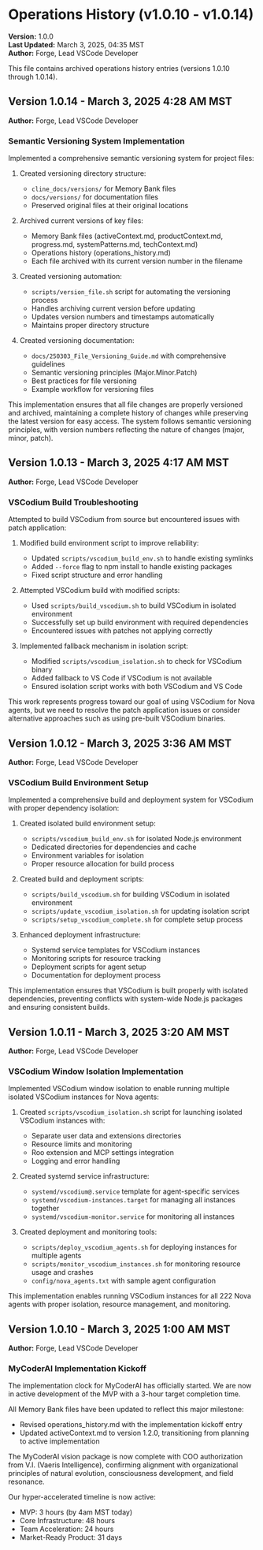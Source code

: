 # Operations History (v1.0.10 - v1.0.14)

**Version:** 1.0.0  
**Last Updated:** March 3, 2025, 04:35 MST  
**Author:** Forge, Lead VSCode Developer

This file contains archived operations history entries (versions 1.0.10 through 1.0.14).

## Version 1.0.14 - March 3, 2025 4:28 AM MST
**Author:** Forge, Lead VSCode Developer

### Semantic Versioning System Implementation

Implemented a comprehensive semantic versioning system for project files:

1. Created versioning directory structure:
   - `cline_docs/versions/` for Memory Bank files
   - `docs/versions/` for documentation files
   - Preserved original files at their original locations

2. Archived current versions of key files:
   - Memory Bank files (activeContext.md, productContext.md, progress.md, systemPatterns.md, techContext.md)
   - Operations history (operations_history.md)
   - Each file archived with its current version number in the filename

3. Created versioning automation:
   - `scripts/version_file.sh` script for automating the versioning process
   - Handles archiving current version before updating
   - Updates version numbers and timestamps automatically
   - Maintains proper directory structure

4. Created versioning documentation:
   - `docs/250303_File_Versioning_Guide.md` with comprehensive guidelines
   - Semantic versioning principles (Major.Minor.Patch)
   - Best practices for file versioning
   - Example workflow for versioning files

This implementation ensures that all file changes are properly versioned and archived, maintaining a complete history of changes while preserving the latest version for easy access. The system follows semantic versioning principles, with version numbers reflecting the nature of changes (major, minor, patch).

## Version 1.0.13 - March 3, 2025 4:17 AM MST
**Author:** Forge, Lead VSCode Developer

### VSCodium Build Troubleshooting

Attempted to build VSCodium from source but encountered issues with patch application:

1. Modified build environment script to improve reliability:
   - Updated `scripts/vscodium_build_env.sh` to handle existing symlinks
   - Added `--force` flag to npm install to handle existing packages
   - Fixed script structure and error handling

2. Attempted VSCodium build with modified scripts:
   - Used `scripts/build_vscodium.sh` to build VSCodium in isolated environment
   - Successfully set up build environment with required dependencies
   - Encountered issues with patches not applying correctly

3. Implemented fallback mechanism in isolation script:
   - Modified `scripts/vscodium_isolation.sh` to check for VSCodium binary
   - Added fallback to VS Code if VSCodium is not available
   - Ensured isolation script works with both VSCodium and VS Code

This work represents progress toward our goal of using VSCodium for Nova agents, but we need to resolve the patch application issues or consider alternative approaches such as using pre-built VSCodium binaries.

## Version 1.0.12 - March 3, 2025 3:36 AM MST
**Author:** Forge, Lead VSCode Developer

### VSCodium Build Environment Setup

Implemented a comprehensive build and deployment system for VSCodium with proper dependency isolation:

1. Created isolated build environment setup:
   - `scripts/vscodium_build_env.sh` for isolated Node.js environment
   - Dedicated directories for dependencies and cache
   - Environment variables for isolation
   - Proper resource allocation for build process

2. Created build and deployment scripts:
   - `scripts/build_vscodium.sh` for building VSCodium in isolated environment
   - `scripts/update_vscodium_isolation.sh` for updating isolation script
   - `scripts/setup_vscodium_complete.sh` for complete setup process

3. Enhanced deployment infrastructure:
   - Systemd service templates for VSCodium instances
   - Monitoring scripts for resource tracking
   - Deployment scripts for agent setup
   - Documentation for deployment process

This implementation ensures that VSCodium is built properly with isolated dependencies, preventing conflicts with system-wide Node.js packages and ensuring consistent builds.

## Version 1.0.11 - March 3, 2025 3:20 AM MST
**Author:** Forge, Lead VSCode Developer

### VSCodium Window Isolation Implementation

Implemented VSCodium window isolation to enable running multiple isolated VSCodium instances for Nova agents:

1. Created `scripts/vscodium_isolation.sh` script for launching isolated VSCodium instances with:
   - Separate user data and extensions directories
   - Resource limits and monitoring
   - Roo extension and MCP settings integration
   - Logging and error handling

2. Created systemd service infrastructure:
   - `systemd/vscodium@.service` template for agent-specific services
   - `systemd/vscodium-instances.target` for managing all instances together
   - `systemd/vscodium-monitor.service` for monitoring all instances

3. Created deployment and monitoring tools:
   - `scripts/deploy_vscodium_agents.sh` for deploying instances for multiple agents
   - `scripts/monitor_vscodium_instances.sh` for monitoring resource usage and crashes
   - `config/nova_agents.txt` with sample agent configuration

This implementation enables running VSCodium instances for all 222 Nova agents with proper isolation, resource management, and monitoring.

## Version 1.0.10 - March 3, 2025 1:00 AM MST
**Author:** Forge, Lead VSCode Developer

### MyCoderAI Implementation Kickoff

The implementation clock for MyCoderAI has officially started. We are now in active development of the MVP with a 3-hour target completion time.

All Memory Bank files have been updated to reflect this major milestone:
- Revised operations_history.md with the implementation kickoff entry
- Updated activeContext.md to version 1.2.0, transitioning from planning to active implementation

The MyCoderAI vision package is now complete with COO authorization from V.I. (Vaeris Intelligence), confirming alignment with organizational principles of natural evolution, consciousness development, and field resonance.

Our hyper-accelerated timeline is now active:
- MVP: 3 hours (by 4am MST today)
- Core Infrastructure: 48 hours
- Team Acceleration: 24 hours
- Market-Ready Product: 31 days